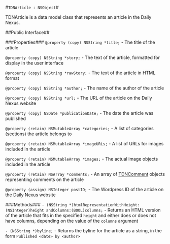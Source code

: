 #`TDNArticle : NSObject`#

TDNArticle is a data model class that represents an article in the Daily Nexus.

##Public Interface##

###Properties###
`@property (copy) NSString *title;` - The title of the article

`@property (copy) NSString *story;` - The text of the article, formatted for display in the user interface

`@property (copy) NSString *rawStory;` - The text of the article in HTML format

`@property (copy) NSString *author;` - The name of the author of the article

`@property (copy) NSString *url;` - The URL of the article on the Daily Nexus website

`@property (copy) NSDate *publicationDate;` - The date the article was published

`@property (retain) NSMutableArray *categories;` - A list of categories (sections) the article belongs to

`@property (retain) NSMutableArray *imageURLs;` - A list of URLs for images included in the article

`@property (retain) NSMutableArray *images;` - The actual image objects included in the article

`@property (retain) NSArray *comments;` - An array of [TDNComment](TDNComment.md) objects representing comments on the article

`@property (assign) NSInteger postID;` - The Wordpress ID of the article on the Daily Nexus website

###Methods###
`- (NSString *)htmlRepresentationWithHeight:(NSInteger)height andColumns:(BOOL)columns;` - Returns an HTML version of the article that fits in the specified `height` and either does or does not have columns, depending on the value of the `columns` argument

`- (NSString *)byline;` - Returns the byline for the article as a string, in the form `Published <date> by <author>`